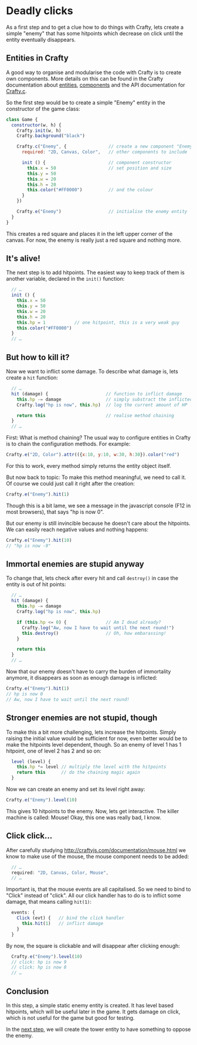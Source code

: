Deadly clicks
=============

As a first step and to get a clue how to do things with Crafty, lets create a
simple "enemy" that has some hitpoints which decrease on click until the entity
eventually disappears.

Entities in Crafty
------------------

A good way to organise and modularise the code with Crafty is to create own
components. More details on this can be found in the Crafty documentation
about [entities](http://craftyjs.com/documentation/entities.html),
[components](http://craftyjs.com/documentation/components.html) and the API
documentation for [Crafty.c](http://craftyjs.com/api/Crafty-c.html).

So the first step would be to create a simple "Enemy" entity in the constructor
of the game class:

```js
class Game {
  constructor(w, h) {
    Crafty.init(w, h)
    Crafty.background("black")

    Crafty.c("Enemy", {                // create a new component "Enemy"
      required: "2D, Canvas, Color",   // other components to include

      init () {                        // component constructor
        this.x = 50                    // set position and size
        this.y = 50
        this.w = 20
        this.h = 20
        this.color("#FF0000")          // and the colour
      }
    })

    Crafty.e("Enemy")                  // initialise the enemy entity
  }
}
```

This creates a red square and places it in the left upper corner of the canvas.
For now, the enemy is really just a red square and nothing more.

It's alive!
-----------

The next step is to add hitpoints. The easiest way to keep track of them is
another variable, declared in the `init()` function:

```js
  // …
  init () {
    this.x = 50
    this.y = 50
    this.w = 20
    this.h = 20
    this.hp = 1           // one hitpoint, this is a very weak guy
    this.color("#FF0000")
  }
  // …
```

But how to kill it?
-------------------

Now we want to inflict some damage. To describe what damage is, lets create a
`hit` function:

```js
  // …
  hit (damage) {                      // function to inflict damage
    this.hp -= damage                 // simply substract the inflicted damage
    Crafty.log("hp is now", this.hp)  // log the current amount of HP

    return this                       // realise method chaining
  }
  // …
```

First: What is method chaining? The usual way to configure entities in Crafty
is to chain the configuration methods. For example:

```js
Crafty.e("2D, Color").attr(({x:10, y:10, w:30, h:30}).color("red")
```

For this to work, every method simply returns the entity object itself.

But now back to topic: To make this method meaningful, we need to call it. Of
course we could just call it right after the creation:


```js
Crafty.e("Enemy").hit(1)
```

Though this is a bit lame, we see a message in the javascript console (F12 in
most browsers), that says "hp is now 0".

But our enemy is still invincible because he doesn't care about the hitpoints.
We can easily reach negative values and nothing happens:
```js
Crafty.e("Enemy").hit(10)
// "hp is now -9"
```

Immortal enemies are stupid anyway
----------------------------------

To change that, lets check after every hit and call `destroy()` in case the
entity is out of hit points:


```js
  // …
  hit (damage) {
    this.hp -= damage
    Crafty.log("hp is now", this.hp)

    if (this.hp <= 0) {               // Am I dead already?
      Crafty.log("Aw, now I have to wait until the next round!")
      this.destroy()                  // Oh, how embarassing!
    }

    return this
  }
  // …
```

Now that our enemy doesn't have to carry the burden of immortality anymore, it
disappears as soon as enough damage is inflicted:


```js
Crafty.e("Enemy").hit(1)
// hp is now 0
// Aw, now I have to wait until the next round!
```

Stronger enemies are not stupid, though
--------------------------------------

To make this a bit more challenging, lets increase the hitpoints. Simply
raising the initial value would be sufficient for now, even better would be to
make the hitpoints level dependent, though. So an enemy of level 1 has 1
hitpoint, one of level 2 has 2 and so on:

```js
  level (level) {
    this.hp *= level // multiply the level with the hitpoints
    return this      // do the chaining magic again
  }
```

Now we can create an enemy and set its level right away:

```js
Crafty.e("Enemy").level(10)
```

This gives 10 hitpoints to the enemy. Now, lets get interactive. The killer
machine is called: Mouse! Okay, this one was really bad, I know.

Click click…
------------

After carefully studying http://craftyjs.com/documentation/mouse.html we know
to make use of the mouse, the mouse component needs to be added:

```js
  // …
  required: "2D, Canvas, Color, Mouse",
  // …
```

Important is, that the mouse events are all capitalised. So we need to bind to
"Click" instead of "click". All our click handler has to do is to inflict some
damage, that means calling `hit(1)`:

```js
  events: {
    Click (evt) {   // bind the click handler
      this.hit(1)   // inflict damage
    }
  }
```

By now, the square is clickable and will disappear after clicking enough:

```js
  Crafty.e("Enemy").level(10)
  // click: hp is now 9
  // click: hp is now 8
  // …
```

Conclusion
----------

In this step, a simple static enemy entity is created. It has level based
hitpoints, which will be useful later in the game. It gets damage on click,
which is not useful for the game but good for testing.

In the [next step](https://github.com/nkoehring/td_tutorial/tree/02_the_first_tower), we will create the tower entity to have something to oppose the enemy.
